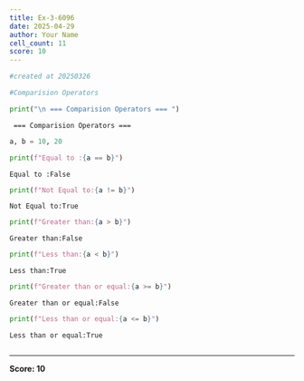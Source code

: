 ```yaml
---
title: Ex-3-6096
date: 2025-04-29
author: Your Name
cell_count: 11
score: 10
---
```


```python
#created at 20250326
```


```python
#Comparision Operators
```


```python
print("\n === Comparision Operators === ")
```

    
     === Comparision Operators === 



```python
a, b = 10, 20
```


```python
print(f"Equal to :{a == b}")
```

    Equal to :False



```python
print(f"Not Equal to:{a != b}")
```

    Not Equal to:True



```python
print(f"Greater than:{a > b}")
```

    Greater than:False



```python
print(f"Less than:{a < b}")
```

    Less than:True



```python
print(f"Greater than or equal:{a >= b}")
```

    Greater than or equal:False



```python
print(f"Less than or equal:{a <= b}")
```

    Less than or equal:True



```python

```


---
**Score: 10**